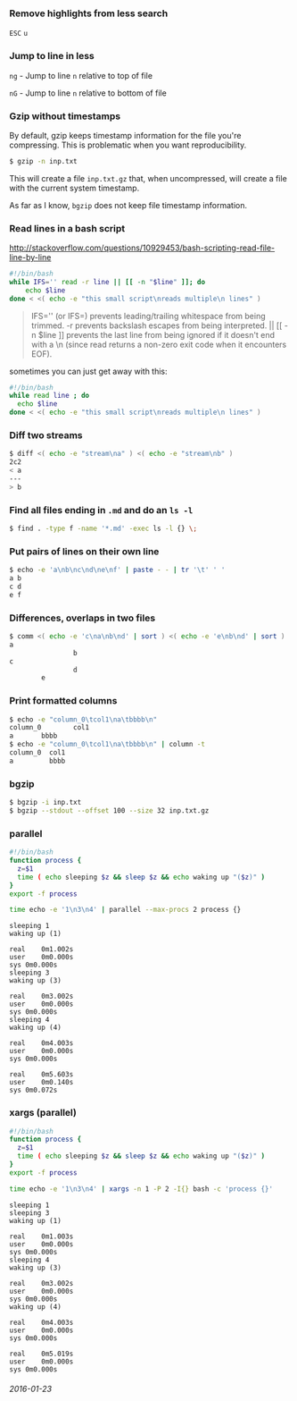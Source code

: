 ### Remove highlights from less search

`ESC` `u`

### Jump to line in less

`ng` - Jump to line `n` relative to top of file

`nG` - Jump to line `n` relative to bottom of file

### Gzip without timestamps

By default, gzip keeps timestamp information for the file you're compressing.  This is problematic when you want reproducibility.

```bash
$ gzip -n inp.txt
```

This will create a file `inp.txt.gz` that, when uncompressed, will create a file with the current system timestamp.

As far as I know, `bgzip` does not keep file timestamp information.

### Read lines in a bash script

http://stackoverflow.com/questions/10929453/bash-scripting-read-file-line-by-line

```bash
#!/bin/bash
while IFS='' read -r line || [[ -n "$line" ]]; do
    echo $line
done < <( echo -e "this small script\nreads multiple\n lines" )
```

> IFS='' (or IFS=) prevents leading/trailing whitespace from being trimmed.
> -r prevents backslash escapes from being interpreted.
> || [[ -n $line ]] prevents the last line from being ignored if it doesn't end with a \n (since read returns a non-zero exit code when it encounters EOF).


sometimes you can just get away with this:

```bash
#!/bin/bash
while read line ; do
  echo $line
done < <( echo -e "this small script\nreads multiple\n lines" )
```

### Diff two streams

```bash
$ diff <( echo -e "stream\na" ) <( echo -e "stream\nb" )
2c2
< a
---
> b
```

### Find all files ending in `.md` and do an `ls -l`

```bash
$ find . -type f -name '*.md' -exec ls -l {} \;
```

### Put pairs of lines on their own line

```bash
$ echo -e 'a\nb\nc\nd\ne\nf' | paste - - | tr '\t' ' '
a b
c d
e f
```

### Differences, overlaps in two files

```bash
$ comm <( echo -e 'c\na\nb\nd' | sort ) <( echo -e 'e\nb\nd' | sort )
a
                b
c
                d
        e
```

### Print formatted columns

```bash
$ echo -e "column_0\tcol1\na\tbbbb\n"
column_0        col1
a       bbbb
$ echo -e "column_0\tcol1\na\tbbbb\n" | column -t
column_0  col1
a         bbbb
```

### bgzip

```bash
$ bgzip -i inp.txt
$ bgzip --stdout --offset 100 --size 32 inp.txt.gz
```

### parallel

```bash
#!/bin/bash
function process {
  z=$1
  time ( echo sleeping $z && sleep $z && echo waking up "($z)" )
}
export -f process

time echo -e '1\n3\n4' | parallel --max-procs 2 process {}
```

```
sleeping 1
waking up (1)

real	0m1.002s
user	0m0.000s
sys	0m0.000s
sleeping 3
waking up (3)

real	0m3.002s
user	0m0.000s
sys	0m0.000s
sleeping 4
waking up (4)

real	0m4.003s
user	0m0.000s
sys	0m0.000s

real	0m5.603s
user	0m0.140s
sys	0m0.072s
```

### xargs (parallel)

```bash
#!/bin/bash
function process {
  z=$1
  time ( echo sleeping $z && sleep $z && echo waking up "($z)" )
}
export -f process

time echo -e '1\n3\n4' | xargs -n 1 -P 2 -I{} bash -c 'process {}'
```

```
sleeping 1
sleeping 3
waking up (1)

real	0m1.003s
user	0m0.000s
sys	0m0.000s
sleeping 4
waking up (3)

real	0m3.002s
user	0m0.000s
sys	0m0.000s
waking up (4)

real	0m4.003s
user	0m0.000s
sys	0m0.000s

real	0m5.019s
user	0m0.000s
sys	0m0.000s
```
###### 2016-01-23
